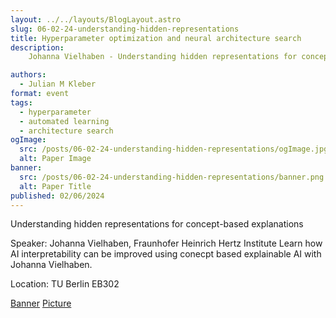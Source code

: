 ```yaml
---
layout: ../../layouts/BlogLayout.astro
slug: 06-02-24-understanding-hidden-representations
title: Hyperparameter optimization and neural architecture search
description: 
    Johanna Vielhaben - Understanding hidden representations for concept-based explanations

authors:
  - Julian M Kleber
format: event
tags:
  - hyperparameter
  - automated learning
  - architecture search
ogImage: 
  src: /posts/06-02-24-understanding-hidden-representations/ogImage.jpg
  alt: Paper Image
banner: 
  src: /posts/06-02-24-understanding-hidden-representations/banner.png
  alt: Paper Title
published: 02/06/2024
---
```

Understanding hidden representations for concept-based explanations

Speaker: Johanna Vielhaben, Fraunhofer Heinrich Hertz Institute
Learn how AI interpretability can be improved using conecpt based explainable AI with Johanna Vielhaben.

Location: TU Berlin EB302

[Banner](https://commons.wikimedia.org/wiki/File:Representation_of_a_Hidden_Markov_model_based_on_a_multiple_sequence_alignment.png)
[Picture](https://commons.wikimedia.org/wiki/File:Caricature_and_hidden_silhouette_representations_of_Lafayette_and_others_Met_DP886273.jpg)